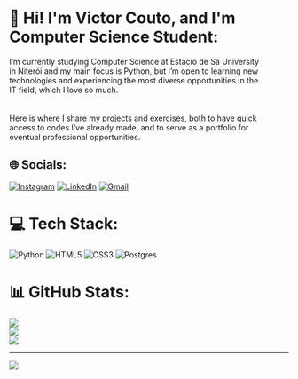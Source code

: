 # 💫 Hi! I'm Victor Couto, and I'm Computer Science Student:
I’m currently studying Computer Science at Estácio de Sá University<br>in Niterói and my main focus is Python, but I’m open to learning new<br>technologies and experiencing the most diverse opportunities in the<br>IT field, which I love so much.<br><br><br>Here is where I share my projects and exercises, both to have quick<br>access to codes I’ve already made, and to serve as a portfolio for<br>eventual professional opportunities.


## 🌐 Socials:
[![Instagram](https://img.shields.io/badge/Instagram-%23E4405F.svg?logo=Instagram&logoColor=white)](https://instagram.com/victorcouto.123) [![LinkedIn](https://img.shields.io/badge/LinkedIn-%230077B5.svg?logo=linkedin&logoColor=white)](https://linkedin.com/in/victor-couto-627b4125b) [![Gmail](https://img.shields.io/badge/Gmail-%23333.svg?logo=gmail&logoColor=white)](mailto:victor.couto.rezende@gmail.com)

# 💻 Tech Stack:
![Python](https://img.shields.io/badge/python-3670A0?style=for-the-badge&logo=python&logoColor=ffdd54) ![HTML5](https://img.shields.io/badge/html5-%23E34F26.svg?style=for-the-badge&logo=html5&logoColor=white) ![CSS3](https://img.shields.io/badge/css3-%231572B6.svg?style=for-the-badge&logo=css3&logoColor=white) ![Postgres](https://img.shields.io/badge/postgres-%23316192.svg?style=for-the-badge&logo=postgresql&logoColor=white)
# 📊 GitHub Stats:
![](https://github-readme-stats.vercel.app/api?username=victorCoutoDeRezende&theme=radical&hide_border=false&include_all_commits=false&count_private=false)<br/>
![](https://github-readme-streak-stats.herokuapp.com/?user=victorCoutoDeRezende&theme=radical&hide_border=false)<br/>
![](https://github-readme-stats.vercel.app/api/top-langs/?username=victorCoutoDeRezende&theme=radical&hide_border=false&include_all_commits=true&count_private=true&layout=compact)

---
[![](https://visitcount.itsvg.in/api?id=victorCoutoDeRezende&icon=2&color=5)](https://visitcount.itsvg.in)
